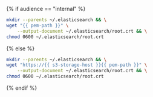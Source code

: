 {% if audience == "internal" %}

```bash
mkdir --parents ~/.elasticsearch && \
wget "{{ pem-path }}" \
    --output-document ~/.elasticsearch/root.crt && \
chmod 0600 ~/.elasticsearch/root.crt
```

{% else %}

```bash
mkdir --parents ~/.elasticsearch && \
wget "https://{{ s3-storage-host }}{{ pem-path }}" \
    --output-document ~/.elasticsearch/root.crt && \
chmod 0600 ~/.elasticsearch/root.crt
```

{% endif %}
